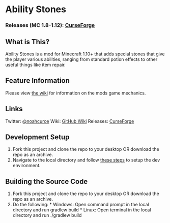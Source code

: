 # Ability Stones

### Releases (MC 1.8-1.12): [CurseForge](https://minecraft.curseforge.com/projects/ability-stones-mod)

## What is This?

Ability Stones is a mod for Minecraft 1.10+ that adds special stones that give the player various abilities, ranging from standard potion effects to other 
useful things like item repair.

## Feature Information

Please view [the wiki](https://github.com/noahc3/AbilityStones/wiki) for information on the mods game mechanics.

## Links

Twitter: [@noahcuroe](https://www.twitter.com/noahcuroe)
Wiki: [GitHub Wiki](https://github.com/noahc3/AbilityStones/wiki)
Releases: [CurseForge](https://minecraft.curseforge.com/projects/ability-stones-mod)

## Development Setup

1. Fork this project and clone the repo to your desktop OR download the repo as an archive.
2. Navigate to the local directory and follow [these steps](http://mcforge.readthedocs.io/en/latest/gettingstarted/#from-zero-to-modding) to setup the dev
environment.

## Building the Source Code

1. Fork this project and clone the repo to your desktop OR download the repo as an archive.
2. Do the following:
		* Windows: Open command prompt in the local directory and run gradlew build
		* Linux: Open terminal in the local directory and run ./gradlew build